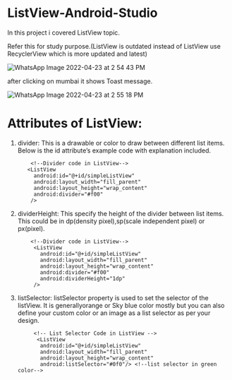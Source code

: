 # ListView-Android-Studio
In this project i covered ListView topic.

Refer this for study purpose.(ListView is outdated instead of ListView use RecyclerView which is more updated and latest)



![WhatsApp Image 2022-04-23 at 2 54 43 PM](https://user-images.githubusercontent.com/101108540/164888746-9ab9201a-cf1a-4ccb-8ad1-83fbf08a9109.jpeg)



after clicking on mumbai it shows Toast message.





![WhatsApp Image 2022-04-23 at 2 55 18 PM](https://user-images.githubusercontent.com/101108540/164888750-956c238b-761c-4ce6-b8b1-0bce5a02fb75.jpeg)




# Attributes of ListView:

1. divider: This is a drawable or color to draw between different list items.
   Below is the id attribute’s example code with explanation included.
   
   
           <!--Divider code in ListView-->
          <ListView
            android:id="@+id/simpleListView"
            android:layout_width="fill_parent"
            android:layout_height="wrap_content"
            android:divider="#f00"
           />



2. dividerHeight: This specify the height of the divider between list items. This could be in dp(density pixel),sp(scale independent pixel) or px(pixel).
        
        
           <!--Divider code in ListView-->
            <ListView
              android:id="@+id/simpleListView"
              android:layout_width="fill_parent"
              android:layout_height="wrap_content"
              android:divider="#f00"
              android:dividerHeight="1dp"
            />
           
3. listSelector: listSelector property is used to set the selector of the listView. It is generallyorange or Sky blue color mostly but you can also define your custom    color or an image as a list selector as per your design.



            <!-- List Selector Code in ListView -->
             <ListView
              android:id="@+id/simpleListView"
              android:layout_width="fill_parent"
              android:layout_height="wrap_content"
              android:listSelector="#0f0"/> <!--list selector in green color-->



           
